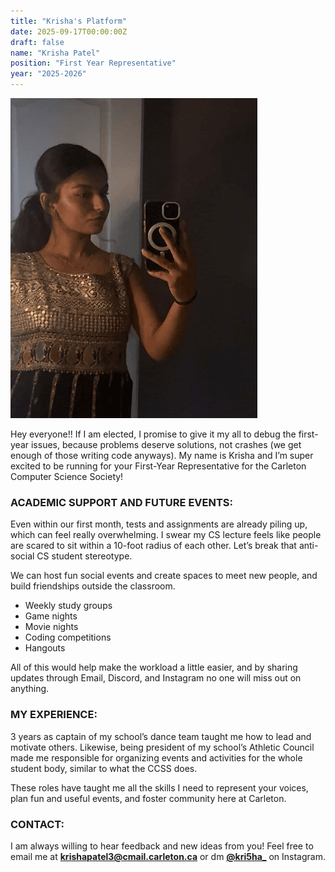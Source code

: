 ```yaml
---
title: "Krisha's Platform"
date: 2025-09-17T00:00:00Z
draft: false
name: "Krisha Patel"
position: "First Year Representative"
year: "2025-2026"
---
```


![Krisha](/images/first_year_reps/2025/krisha.png)

Hey everyone!! If I am elected, I promise to give it my all to debug the first-year issues, because problems deserve solutions, not crashes (we get enough of those writing code anyways). My name is Krisha and I’m super excited to be running for your First-Year Representative for the Carleton Computer Science Society!

### ACADEMIC SUPPORT AND FUTURE EVENTS:
Even within our first month, tests and assignments are already piling up, which can feel really overwhelming. I swear my CS lecture feels like people are scared to sit within a 10-foot radius of each other. Let’s break that anti-social CS student stereotype. 

We can host fun social events and create spaces to meet new people, and build friendships outside the classroom. 
- Weekly study groups
- Game nights
- Movie nights
- Coding competitions
- Hangouts

All of this would help make the workload a little easier, and by sharing updates through Email, Discord, and Instagram no one will miss out on anything.

### MY EXPERIENCE: 
3 years as captain of my school’s dance team taught me how to lead and motivate others. Likewise, being president of my school’s Athletic Council made me responsible for organizing events and activities for the whole student body, similar to what the CCSS does.

These roles have taught me all the skills I need to represent your voices, plan fun and useful events, and foster community here at Carleton. 

### CONTACT: 
I am always willing to hear feedback and new ideas from you! Feel free to email me at **[krishapatel3@cmail.carleton.ca](mailto:krishapatel3@cmail.carleton.ca**)** or dm **[@kri5ha_](https://www.instagram.com/kri5ha_/)** on Instagram.



